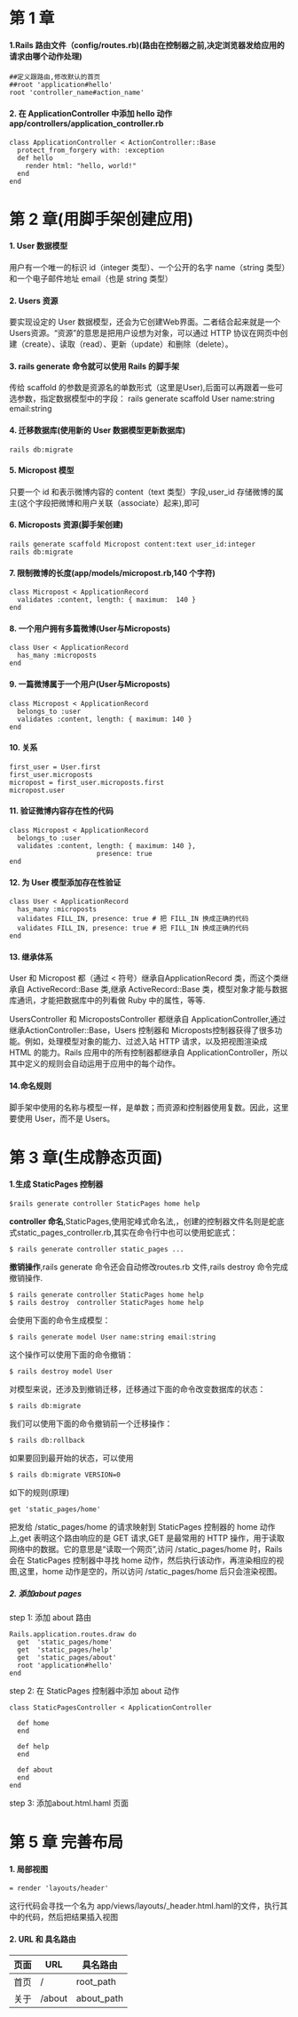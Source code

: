 # 第 1 章
#### 1.Rails 路由文件（config/routes.rb)(路由在控制器之前,决定浏览器发给应用的请求由哪个动作处理)
    ##定义跟路由,修改默认的首页
    ##root 'application#hello'
    root 'controller_name#action_name'

#### 2. 在 ApplicationController 中添加 hello 动作app/controllers/application_controller.rb
    class ApplicationController < ActionController::Base
      protect_from_forgery with: :exception
      def hello
        render html: "hello, world!"
      end
    end
# 第 2 章(用脚手架创建应用)
#### 1. User 数据模型

用户有一个唯一的标识 id（integer 类型）、一个公开的名字 name（string 类型）和一个电子邮件地址 email（也是 string 类型）

#### 2. Users 资源

要实现设定的 User 数据模型，还会为它创建Web界面。二者结合起来就是一个Users资源。“资源”的意思是把用户设想为对象，可以通过 HTTP 协议在网页中创建（create）、读取（read）、更新（update）和删除（delete）。

#### 3. rails generate 命令就可以使用 Rails 的脚手架

传给 scaffold 的参数是资源名的单数形式（这里是User),后面可以再跟着一些可选参数，指定数据模型中的字段：
    rails generate scaffold User name:string email:string

#### 4. 迁移数据库(使用新的 User 数据模型更新数据库)
    rails db:migrate
#### 5. Micropost 模型

只要一个 id 和表示微博内容的 content（text 类型）字段,user_id 存储微博的属主(这个字段把微博和用户关联（associate）起来),即可
#### 6. Microposts 资源(脚手架创建)
    rails generate scaffold Micropost content:text user_id:integer
    rails db:migrate

#### 7. 限制微博的长度(app/models/micropost.rb,140 个字符)
    class Micropost < ApplicationRecord
      validates :content, length: { maximum:  140 }
    end
#### 8. 一个用户拥有多篇微博(User与Microposts)
    class User < ApplicationRecord
      has_many :microposts
    end
#### 9. 一篇微博属于一个用户(User与Microposts)
    class Micropost < ApplicationRecord
      belongs_to :user
      validates :content, length: { maximum: 140 }
    end
#### 10. 关系
    first_user = User.first
    first_user.microposts
    micropost = first_user.microposts.first
    micropost.user
#### 11. 验证微博内容存在性的代码
    class Micropost < ApplicationRecord
      belongs_to :user
      validates :content, length: { maximum: 140 },
                          presence: true
    end
#### 12. 为 User 模型添加存在性验证
    class User < ApplicationRecord
      has_many :microposts
      validates FILL_IN, presence: true # 把 FILL_IN 换成正确的代码
      validates FILL_IN, presence: true # 把 FILL_IN 换成正确的代码
    end
#### 13. 继承体系

User 和 Micropost 都（通过 < 符号）继承自ApplicationRecord 类，而这个类继承自 ActiveRecord::Base 类,继承 ActiveRecord::Base 类，模型对象才能与数据库通讯，才能把数据库中的列看做 Ruby 中的属性，等等.

UsersController 和 MicropostsController 都继承自 ApplicationController,通过继承ActionController::Base，Users 控制器和 Microposts控制器获得了很多功能。例如，处理模型对象的能力、过滤入站 HTTP 请求，以及把视图渲染成 HTML 的能力。Rails 应用中的所有控制器都继承自 ApplicationController，所以其中定义的规则会自动运用于应用中的每个动作。

#### 14.命名规则

脚手架中使用的名称与模型一样，是单数；而资源和控制器使用复数。因此，这里要使用 User，而不是 Users。

# 第 3 章(生成静态页面)

#### 1.生成 StaticPages 控制器

```
$rails generate controller StaticPages home help
```

**controller 命名**,StaticPages,使用驼峰式命名法,，创建的控制器文件名则是蛇底式static_pages_controller.rb,其实在命令行中也可以使用蛇底式：

```
$ rails generate controller static_pages ...
```
**撤销操作**,rails generate 命令还会自动修改routes.rb 文件,rails destroy 命令完成撤销操作.

    $ rails generate controller StaticPages home help
    $ rails destroy  controller StaticPages home help

会使用下面的命令生成模型：

    $ rails generate model User name:string email:string

这个操作可以使用下面的命令撤销：

    $ rails destroy model User

对模型来说，还涉及到撤销迁移，迁移通过下面的命令改变数据库的状态：

    $ rails db:migrate

我们可以使用下面的命令撤销前一个迁移操作：

    $ rails db:rollback

如果要回到最开始的状态，可以使用

    $ rails db:migrate VERSION=0

如下的规则(原理)

    get 'static_pages/home'

把发给 /static_pages/home 的请求映射到 StaticPages 控制器的 home 动作上,get 表明这个路由响应的是 GET 请求,GET 是最常用的 HTTP 操作，用于读取网络中的数据。它的意思是“读取一个网页”,访问 /static_pages/home 时，Rails 会在 StaticPages 控制器中寻找 home 动作，然后执行该动作，再渲染相应的视图,这里，home 动作是空的，所以访问 /static_pages/home 后只会渲染视图。

##### 2.  添加about pages

step 1: 添加 about 路由

    Rails.application.routes.draw do
      get  'static_pages/home'
      get  'static_pages/help'
      get  'static_pages/about'
      root 'application#hello'
    end

step 2: 在 StaticPages 控制器中添加 about 动作

    class StaticPagesController < ApplicationController

      def home
      end

      def help
      end

      def about
      end
    end

step 3: 添加about.html.haml 页面

# 第 5 章 完善布局

#### 1. 局部视图

    = render 'layouts/header'

这行代码会寻找一个名为 app/views/layouts/_header.html.haml的文件，执行其中的代码，然后把结果插入视图

#### 2. URL 和 具名路由

   |  页面    |  URL  |   具名路由     |
   |  ---    | ----  |    ------     |
   |  首页    |  /    |  root_path    |
   |  关于    | /about |  about_path  |















